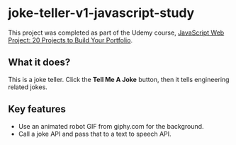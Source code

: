# joke-teller-v1-javascript-study

This project was completed as part of the Udemy course, [JavaScript Web Project: 20 Projects to Build Your Portfolio](https://www.udemy.com/course/javascript-web-projects-to-build-your-portfolio-resume/).

## What it does?

This is a joke teller. Click the **Tell Me A Joke** button, then it tells engineering related jokes.

## Key features

- Use an animated robot GIF from giphy.com for the background.
- Call a joke API and pass that to a text to speech API.


